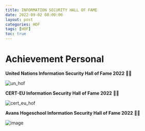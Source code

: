 ```yaml
---
title: INFORMATION SECURITY HALL OF FAME
date: 2022-09-02 08:00:00 
layout: post
categories: HOF
tags: [HOF]
toc: true
---
```

# Achievement Personal
**United Nations Information Security Hall of Fame 2022** 🌟🥳

![un_hof](https://user-images.githubusercontent.com/79050415/188348087-a670b1f8-bc79-41fc-923b-175b6893aa6c.png)

**CERT-EU Information Security Hall of Fame 2022** 🌟🥳

![cert_eu_hof](https://user-images.githubusercontent.com/79050415/188348945-a6869d37-7680-49d3-bdae-a6a24929e20b.png)

**Avans Hogeschool Information Security Hall of Fame 2022** 🌟🥳

![image](https://user-images.githubusercontent.com/79050415/191164688-2e4f685e-adf3-4ba4-9df4-ecc272edbc46.png)
